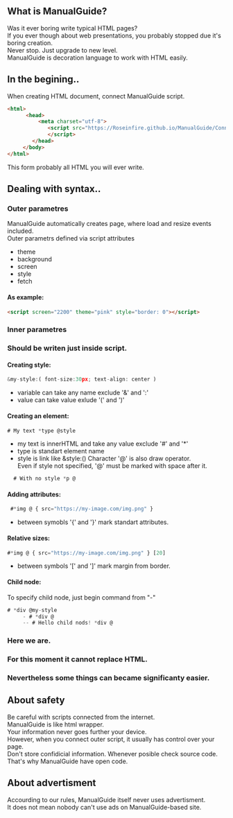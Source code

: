 ## What is ManualGuide?
Was it ever boring write typical HTML pages? <br>
If you ever though about web presentations, you probably stopped due it's boring creation. <br>
Never stop. Just upgrade to new level. <br> 
ManualGuide is decoration language to work with HTML easily. <br>
  
## In the begining..
When creating HTML document, connect ManualGuide script.
```HTML
<html>
      <head>
          <meta charset="utf-8">
             <script src="https://Roseinfire.github.io/ManualGuide/ConnectManualGuide.js">
             </script>
        </head>
     </body>
</html>
```
This form probably all HTML you will ever write.
  
## Dealing with syntax..
### Outer parametres
ManualGuide automatically creates page, where load and resize events included. <br>
Outer parametrs defined via script attributes
* theme
* background
* screen
* style
* fetch
#### As example:
```HTML
<script screen="2200" theme="pink" style="border: 0"></script>
```
### Inner parametres
### Should be writen just inside script. <br>
#### Creating style:
```javascript
&my-style:( font-size:30px; text-align: center )  
```
* variable can take any name exclude '&' and ':'
* value can take value exlude '(' and ')'
#### Creating an element:
```javascript
# My text *type @style
```
* my text is innerHTML and take any value exclude '#' and '*'
* type is standart element name
* style is link like &style:()
Character '@' is also draw operator.<br>
Even if style not specified, '@' must be marked with space after it.
```javascript
  # With no style *p @ 
```
#### Adding attributes:
```javascript
 #*img @ { src="https://my-image.com/img.png" } 
```
* between symobls '{' and '}' mark standart attributes.
#### Relative sizes:
```javascript
#*img @ { src="https://my-image.com/img.png" } [20]
```
* between symbols '[' and ']' mark margin from border.
#### Child node:
To specify child node, just begin command from "-"
```javascript
# *div @my-style
     - # *div @
     -- # Hello child nods! *div @ 
```
### Here we are. 
### For this moment it cannot replace HTML.
### Nevertheless some things can became significanty easier.
## About safety
Be careful with scripts connected from the internet. <br>
ManualGuide is like html wrapper. <br>
Your information never goes further your device. <br>
However, when you connect outer script, it usually has control over your page. <br>
Don't store confidicial information. Whenever posible check source code. <br>
That's why ManualGuide have open code. <br>
  
## About advertisment
Accourding to our rules, ManualGuide itself never uses advertisment. <br>
It does not mean nobody can't use ads on ManualGuide-based site. <br>

   

